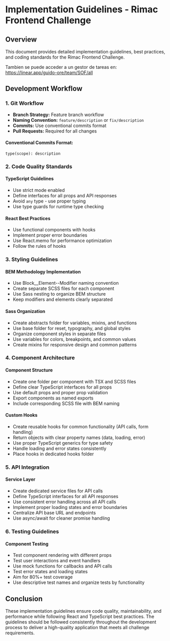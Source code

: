 # Implementation Guidelines - Rimac Frontend Challenge

## Overview
This document provides detailed implementation guidelines, best practices, and coding standards for the Rimac Frontend Challenge.

Tambien se puede acceder a un gestor de tareas en: https://linear.app/guido-ore/team/SOF/all

## Development Workflow

### 1. Git Workflow
- **Branch Strategy:** Feature branch workflow
- **Naming Convention:** `feature/description` or `fix/description`
- **Commits:** Use conventional commits format
- **Pull Requests:** Required for all changes

#### Conventional Commits Format:
```
type(scope): description
```

### 2. Code Quality Standards

#### TypeScript Guidelines
- Use strict mode enabled
- Define interfaces for all props and API responses
- Avoid `any` type - use proper typing
- Use type guards for runtime type checking

#### React Best Practices
- Use functional components with hooks
- Implement proper error boundaries
- Use React.memo for performance optimization
- Follow the rules of hooks

### 3. Styling Guidelines

#### BEM Methodology Implementation
- Use Block__Element--Modifier naming convention
- Create separate SCSS files for each component
- Use Sass nesting to organize BEM structure
- Keep modifiers and elements clearly separated

#### Sass Organization
- Create abstracts folder for variables, mixins, and functions
- Use base folder for reset, typography, and global styles
- Organize component styles in separate files
- Use variables for colors, breakpoints, and common values
- Create mixins for responsive design and common patterns

### 4. Component Architecture

#### Component Structure
- Create one folder per component with TSX and SCSS files
- Define clear TypeScript interfaces for all props
- Use default props and proper prop validation
- Export components as named exports
- Include corresponding SCSS file with BEM naming

#### Custom Hooks
- Create reusable hooks for common functionality (API calls, form handling)
- Return objects with clear property names (data, loading, error)
- Use proper TypeScript generics for type safety
- Handle loading and error states consistently
- Place hooks in dedicated hooks folder

### 5. API Integration

#### Service Layer
- Create dedicated service files for API calls
- Define TypeScript interfaces for all API responses
- Use consistent error handling across all API calls
- Implement proper loading states and error boundaries
- Centralize API base URL and endpoints
- Use async/await for cleaner promise handling

### 6. Testing Guidelines

#### Component Testing
- Test component rendering with different props
- Test user interactions and event handlers
- Use mock functions for callbacks and API calls
- Test error states and loading states
- Aim for 80%+ test coverage
- Use descriptive test names and organize tests by functionality


## Conclusion

These implementation guidelines ensure code quality, maintainability, and performance while following React and TypeScript best practices. The guidelines should be followed consistently throughout the development process to deliver a high-quality application that meets all challenge requirements. 
